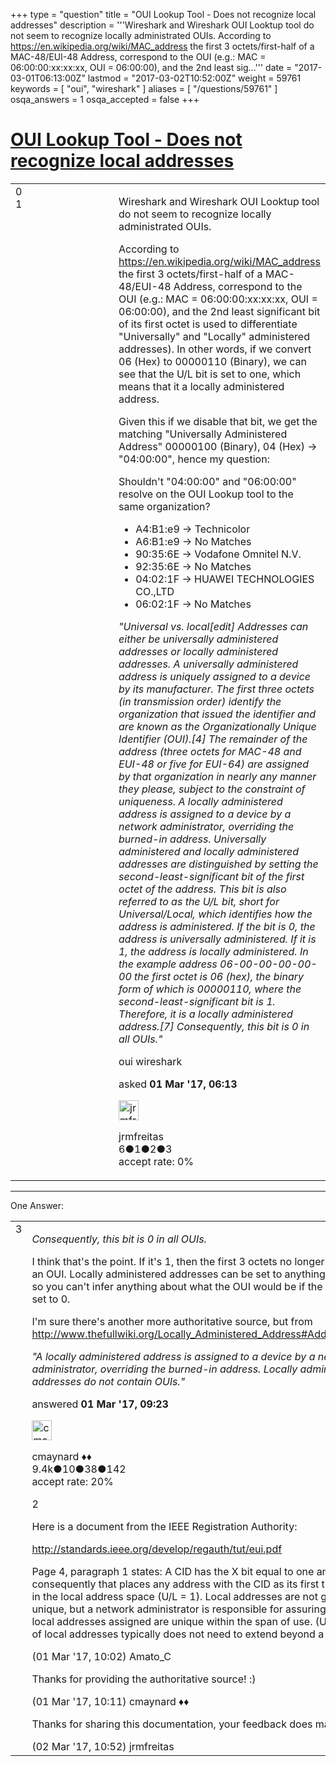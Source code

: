 +++
type = "question"
title = "OUI Lookup Tool - Does not recognize local addresses"
description = '''Wireshark and Wireshark OUI Looktup tool do not seem to recognize locally administrated OUIs.  According to https://en.wikipedia.org/wiki/MAC_address the first 3 octets/first-half of a MAC-48/EUI-48 Address, correspond to the OUI (e.g.: MAC = 06:00:00:xx:xx:xx, OUI = 06:00:00), and the 2nd least sig...'''
date = "2017-03-01T06:13:00Z"
lastmod = "2017-03-02T10:52:00Z"
weight = 59761
keywords = [ "oui", "wireshark" ]
aliases = [ "/questions/59761" ]
osqa_answers = 1
osqa_accepted = false
+++

<div class="headNormal">

# [OUI Lookup Tool - Does not recognize local addresses](/questions/59761/oui-lookup-tool-does-not-recognize-local-addresses)

</div>

<div id="main-body">

<div id="askform">

<table id="question-table" style="width:100%;"><colgroup><col style="width: 50%" /><col style="width: 50%" /></colgroup><tbody><tr class="odd"><td style="width: 30px; vertical-align: top"><div class="vote-buttons"><span id="post-59761-upvote" class="ajax-command post-vote up" rel="nofollow" title="I like this post (click again to cancel)"> </span><div id="post-59761-score" class="post-score" title="current number of votes">0</div><span id="post-59761-downvote" class="ajax-command post-vote down" rel="nofollow" title="I dont like this post (click again to cancel)"> </span> <span id="favorite-mark" class="ajax-command favorite-mark" rel="nofollow" title="mark/unmark this question as favorite (click again to cancel)"> </span><div id="favorite-count" class="favorite-count">1</div></div></td><td><div id="item-right"><div class="question-body"><p>Wireshark and Wireshark OUI Looktup tool do not seem to recognize locally administrated OUIs.</p><p>According to <a href="https://en.wikipedia.org/wiki/MAC_address">https://en.wikipedia.org/wiki/MAC_address</a> the first 3 octets/first-half of a MAC-48/EUI-48 Address, correspond to the OUI (e.g.: MAC = 06:00:00:xx:xx:xx, OUI = 06:00:00), and the 2nd least significant bit of its first octet is used to differentiate "Universally" and "Locally" administered addresses). In other words, if we convert 06 (Hex) to 00000110 (Binary), we can see that the U/L bit is set to one, which means that it a locally administered address.</p><p>Given this if we disable that bit, we get the matching "Universally Administered Address" 00000100 (Binary), 04 (Hex) -&gt; "04:00:00", hence my question:</p><p>Shouldn't "04:00:00" and "06:00:00" resolve on the OUI Lookup tool to the same organization?</p><ul><li>A4:B1:e9 -&gt; Technicolor</li><li>A6:B1:e9 -&gt; No Matches</li><li>90:35:6E -&gt; Vodafone Omnitel N.V.</li><li>92:35:6E -&gt; No Matches</li><li>04:02:1F -&gt; HUAWEI TECHNOLOGIES CO.,LTD</li><li>06:02:1F -&gt; No Matches</li></ul><p><em>"Universal vs. local[edit] Addresses can either be universally administered addresses or locally administered addresses. A universally administered address is uniquely assigned to a device by its manufacturer. The first three octets (in transmission order) identify the organization that issued the identifier and are known as the Organizationally Unique Identifier (OUI).[4] The remainder of the address (three octets for MAC-48 and EUI-48 or five for EUI-64) are assigned by that organization in nearly any manner they please, subject to the constraint of uniqueness. A locally administered address is assigned to a device by a network administrator, overriding the burned-in address. Universally administered and locally administered addresses are distinguished by setting the second-least-significant bit of the first octet of the address. This bit is also referred to as the U/L bit, short for Universal/Local, which identifies how the address is administered. If the bit is 0, the address is universally administered. If it is 1, the address is locally administered. In the example address 06-00-00-00-00-00 the first octet is 06 (hex), the binary form of which is 00000110, where the second-least-significant bit is 1. Therefore, it is a locally administered address.[7] Consequently, this bit is 0 in all OUIs."</em></p></div><div id="question-tags" class="tags-container tags"><span class="post-tag tag-link-oui" rel="tag" title="see questions tagged &#39;oui&#39;">oui</span> <span class="post-tag tag-link-wireshark" rel="tag" title="see questions tagged &#39;wireshark&#39;">wireshark</span></div><div id="question-controls" class="post-controls"></div><div class="post-update-info-container"><div class="post-update-info post-update-info-user"><p>asked <strong>01 Mar '17, 06:13</strong></p><img src="https://secure.gravatar.com/avatar/9cc8175485b23ef3e0327fcbf72e5508?s=32&amp;d=identicon&amp;r=g" class="gravatar" width="32" height="32" alt="jrmfreitas&#39;s gravatar image" /><p><span>jrmfreitas</span><br />
<span class="score" title="6 reputation points">6</span><span title="1 badges"><span class="badge1">●</span><span class="badgecount">1</span></span><span title="2 badges"><span class="silver">●</span><span class="badgecount">2</span></span><span title="3 badges"><span class="bronze">●</span><span class="badgecount">3</span></span><br />
<span class="accept_rate" title="Rate of the user&#39;s accepted answers">accept rate:</span> <span title="jrmfreitas has no accepted answers">0%</span></p></div></div><div id="comments-container-59761" class="comments-container"></div><div id="comment-tools-59761" class="comment-tools"></div><div class="clear"></div><div id="comment-59761-form-container" class="comment-form-container"></div><div class="clear"></div></div></td></tr></tbody></table>

------------------------------------------------------------------------

<div class="tabBar">

<span id="sort-top"></span>

<div class="headQuestions">

One Answer:

</div>

</div>

<span id="59766"></span>

<div id="answer-container-59766" class="answer">

<table style="width:100%;"><colgroup><col style="width: 50%" /><col style="width: 50%" /></colgroup><tbody><tr class="odd"><td style="width: 30px; vertical-align: top"><div class="vote-buttons"><span id="post-59766-upvote" class="ajax-command post-vote up" rel="nofollow" title="I like this post (click again to cancel)"> </span><div id="post-59766-score" class="post-score" title="current number of votes">3</div><span id="post-59766-downvote" class="ajax-command post-vote down" rel="nofollow" title="I dont like this post (click again to cancel)"> </span></div></td><td><div class="item-right"><div class="answer-body"><p><em>Consequently, this bit is 0 in all OUIs.</em></p><p>I think that's the point. If it's 1, then the first 3 octets no longer represent an OUI. Locally administered addresses can be set to anything by anyone, so you can't infer anything about what the OUI would be if the bit had been set to 0.</p><p>I'm sure there's another more authoritative source, but from <a href="http://www.thefullwiki.org/Locally_Administered_Address#Address_details">http://www.thefullwiki.org/Locally_Administered_Address#Address_details</a>:</p><p><em>"A locally administered address is assigned to a device by a network administrator, overriding the burned-in address. Locally administered addresses do not contain OUIs."</em></p></div><div class="answer-controls post-controls"></div><div class="post-update-info-container"><div class="post-update-info post-update-info-user"><p>answered <strong>01 Mar '17, 09:23</strong></p><img src="https://secure.gravatar.com/avatar/55158e2322c4e365a5e0a4a0ac3fbcef?s=32&amp;d=identicon&amp;r=g" class="gravatar" width="32" height="32" alt="cmaynard&#39;s gravatar image" /><p><span>cmaynard ♦♦</span><br />
<span class="score" title="9361 reputation points"><span>9.4k</span></span><span title="10 badges"><span class="badge1">●</span><span class="badgecount">10</span></span><span title="38 badges"><span class="silver">●</span><span class="badgecount">38</span></span><span title="142 badges"><span class="bronze">●</span><span class="badgecount">142</span></span><br />
<span class="accept_rate" title="Rate of the user&#39;s accepted answers">accept rate:</span> <span title="cmaynard has 108 accepted answers">20%</span></p></div></div><div id="comments-container-59766" class="comments-container"><span id="59769"></span><div id="comment-59769" class="comment"><div id="post-59769-score" class="comment-score">2</div><div class="comment-text"><p>Here is a document from the IEEE Registration Authority:</p><p><a href="http://standards.ieee.org/develop/regauth/tut/eui.pdf">http://standards.ieee.org/develop/regauth/tut/eui.pdf</a></p><p>Page 4, paragraph 1 states: A CID has the X bit equal to one and consequently that places any address with the CID as its first three octets in the local address space (U/L = 1). Local addresses are not globally unique, but a network administrator is responsible for assuring that any local addresses assigned are unique within the span of use. (Uniqueness of local addresses typically does not need to extend beyond a router.)</p></div><div id="comment-59769-info" class="comment-info"><span class="comment-age">(01 Mar '17, 10:02)</span> <span class="comment-user userinfo">Amato_C</span></div></div><span id="59771"></span><div id="comment-59771" class="comment"><div id="post-59771-score" class="comment-score"></div><div class="comment-text"><p>Thanks for providing the authoritative source! :)</p></div><div id="comment-59771-info" class="comment-info"><span class="comment-age">(01 Mar '17, 10:11)</span> <span class="comment-user userinfo">cmaynard ♦♦</span></div></div><span id="59808"></span><div id="comment-59808" class="comment"><div id="post-59808-score" class="comment-score"></div><div class="comment-text"><p>Thanks for sharing this documentation, your feedback does make sense :)</p></div><div id="comment-59808-info" class="comment-info"><span class="comment-age">(02 Mar '17, 10:52)</span> <span class="comment-user userinfo">jrmfreitas</span></div></div></div><div id="comment-tools-59766" class="comment-tools"></div><div class="clear"></div><div id="comment-59766-form-container" class="comment-form-container"></div><div class="clear"></div></div></td></tr></tbody></table>

</div>

<div class="paginator-container-left">

</div>

</div>

</div>

